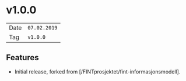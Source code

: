 # v1.0.0

|      |              |
|------|--------------|
| Date | `07.02.2019` |
| Tag  | `v1.0.0`     |

## Features

* Initial release, forked from [/FINTprosjektet/fint-informasjonsmodell].
